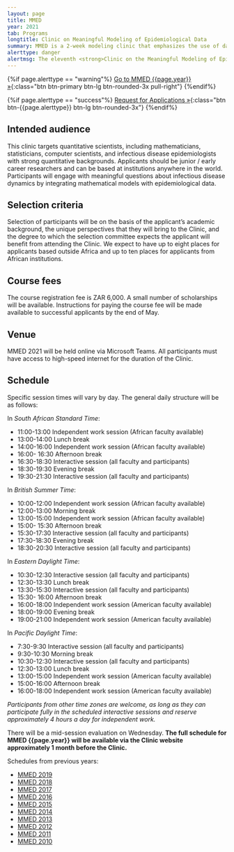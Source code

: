 ```yaml
---
layout: page
title: MMED
year: 2021
tab: Programs
longtitle: Clinic on Meaningful Modeling of Epidemiological Data
summary: MMED is a 2­‐week modeling clinic that emphasizes the use of data in understanding infectious disease dynamics. Participants conduct modeling projects informed by epidemiological data that address practical questions in a meaningful way.
alerttype: danger
alertmsg: The eleventh <strong>Clinic on the Meaningful Modeling of Epidemiological Data (MMED)</strong> was held on 28 June - 9 July 2021 via Microsoft Teams. The next MMED clinic will be offered in 2023.
---
```


{%if page.alerttype == "warning"%}
[Go to MMED {{page.year}} »](http://www.ici3d.org/MMED/ "MMED {{page.year}}"){:class="btn btn-primary btn-lg btn-rounded-3x pull-right"}
{%endif%}

{%if page.alerttype == "success"%}
[Request for Applications »](./rfa "Request for Applications"){:class="btn btn-{{page.alerttype}} btn-lg btn-rounded-3x"}
{%endif%}
<br>

## Intended audience

This clinic targets quantitative scientists, including mathematicians, statisticians, computer scientists, and infectious disease epidemiologists with strong quantitative backgrounds. Applicants should be junior / early career researchers and can be based at institutions anywhere in the world. Participants will engage with meaningful questions about infectious disease dynamics by integrating mathematical models with epidemiological data.

## Selection criteria

Selection of participants will be on the basis of the applicant’s academic background, the unique perspectives that they will bring to the Clinic, and the degree to which the selection committee expects the applicant will benefit from attending the Clinic. We expect to have up to eight places for applicants based outside Africa and up to ten places for applicants from African institutions.

## Course fees

The course registration fee is ZAR 6,000. A small number of scholarships will be available. Instructions for paying the course fee will be made available to successful applicants by the end of May.

## Venue

MMED 2021 will be held online via Microsoft Teams. All participants must have access to high-speed internet for the duration of the Clinic.

## Schedule

Specific session times will vary by day. The general daily structure will be as follows:

In _South African Standard Time_:

- 11:00-13:00 Independent work session (African faculty available)
- 13:00-14:00 Lunch break
- 14:00-16:00 Independent work session (African faculty available)
- 16:00- 16:30 Afternoon break
- 16:30-18:30 Interactive session (all faculty and participants)
- 18:30-19:30 Evening break
- 19:30-21:30 Interactive session (all faculty and participants)

In _British Summer Time_:

- 10:00-12:00 Independent work session (African faculty available)
- 12:00-13:00 Morning break
- 13:00-15:00 Independent work session (African faculty available)
- 15:00- 15:30 Afternoon break
- 15:30-17:30 Interactive session (all faculty and participants)
- 17:30-18:30 Evening break
- 18:30-20:30 Interactive session (all faculty and participants)

In _Eastern Daylight Time_:

- 10:30-12:30 Interactive session (all faculty and participants)
- 12:30-13:30 Lunch break
- 13:30-15:30 Interactive session (all faculty and participants)
- 15:30- 16:00 Afternoon break
- 16:00-18:00 Independent work session (American faculty available)
- 18:00-19:00 Evening break
- 19:00-21:00 Independent work session (American faculty available)

In _Pacific Daylight Time_:

- 7:30-9:30 Interactive session (all faculty and participants)
- 9:30-10:30 Morning break
- 10:30-12:30 Interactive session (all faculty and participants)
- 12:30-13:00 Lunch break
- 13:00-15:00 Independent work session (American faculty available)
- 15:00-16:00 Afternoon break
- 16:00-18:00 Independent work session (American faculty available)

_Participants from other time zones are welcome, as long as they can participate fully in the scheduled interactive sessions and reserve approximately 4 hours a day for independent work._

There will be a mid-session evaluation on Wednesday. **The full schedule for MMED {{page.year}} will be available via the Clinic website approximately 1 month before the Clinic.**

Schedules from previous years:

- [MMED 2019](./schedule/2019 "MMED 2019 schedule")
- [MMED 2018](./schedule/2018 "MMED 2018 schedule")
- [MMED 2017](./schedule/2017 "MMED 2017 schedule")
- [MMED 2016](./schedule/2016 "MMED 2016 schedule")
- [MMED 2015](./schedule/2015 "MMED 2015 schedule")
- [MMED 2014](http://lalashan.mcmaster.ca/theobio/mmed/index.php/2014_Clinic_Schedule "MMED 2014 schedule")
- [MMED 2013](http://lalashan.mcmaster.ca/theobio/mmed/index.php/2013_Clinic_Schedule "MMED 2013 schedule")
- [MMED 2012](http://lalashan.mcmaster.ca/theobio/mmed/index.php/2012_Clinic_Schedule "MMED 2012 schedule")
- [MMED 2011](http://lalashan.mcmaster.ca/theobio/mmed/index.php/2011_Clinic_Schedule "MMED 2011 schedule")
- [MMED 2010](http://lalashan.mcmaster.ca/theobio/mmed/index.php/2010_Clinic_Schedule "MMED 2010 schedule")
